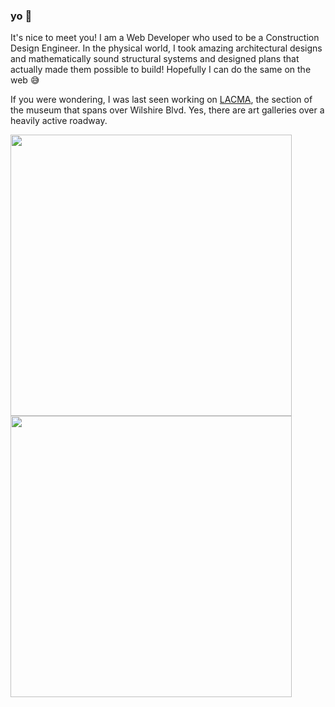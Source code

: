 ### yo 👋

It's nice to meet you! I am a Web Developer who used to be a Construction Design Engineer. In the physical world, I took amazing architectural designs and mathematically sound structural systems and designed plans that actually made them possible to build! Hopefully I can do the same on the web 😅

If you were wondering, I was last seen working on [LACMA](https://buildinglacma.org/image_gallery), the section of the museum that spans over Wilshire Blvd. Yes, there are art galleries over a heavily active roadway.

<!-- repo for *github-readme-stats* -->
<div>
  <img src="https://github-readme-stats.vercel.app/api?username=markkhoo&show_icons=true&layout=compact&bg_color=30,A30111,003F5A&text_color=F6D1AF&title_color=F6D1AF&border_color=F6D1AF&icon_color=F6D1AF" width="450em" />
  <br/>
  <img src="https://github-readme-stats.vercel.app/api/top-langs/?username=markkhoo&layout=compact&bg_color=30,A30111,003F5A&text_color=F6D1AF&title_color=F6D1AF&border_color=F6D1AF" width="450em" />
</div>

<!--
**markkhoo/markkhoo** is a ✨ _special_ ✨ repository because its `README.md` (this file) appears on your GitHub profile.

Here are some ideas to get you started:

- 🔭 I’m currently working on ...
- 🌱 I’m currently learning ...
- 👯 I’m looking to collaborate on ...
- 🤔 I’m looking for help with ...
- 💬 Ask me about ...
- 📫 How to reach me: ...
- 😄 Pronouns: ...
- ⚡ Fun fact: ...
-->
